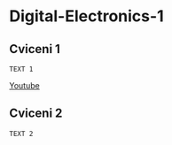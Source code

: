 # Digital-Electronics-1
## Cviceni 1
```
TEXT 1
```
[Youtube](https://www.youtube.com)
## Cviceni 2
```
TEXT 2
```
